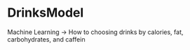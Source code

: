 # DrinksModel
Machine Learning -> How to choosing drinks by calories, fat, carbohydrates, and caffein
